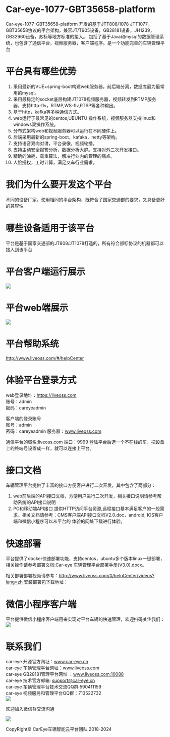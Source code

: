 
# Car-eye-1077-GBT35658-platform 

Car-eye-1077-GBT35658-platform  开发的基于JTT808/1078 JTT1077，GBT35658协议的平台架构，兼容JT/T905设备，GB28181设备，JH1239，GB32960设备，苏标等地方标准的接入。
包括了基于Java和mysql的数据管理系统，也包含了通信平台，视频服务器，客户端程序。是一个功能完善的车辆管理平台

# 平台具有哪些优势
1. 采用最新的VUE+spring-boot构建web服务器，前后端分离，数据库最为最常用的mysql。
2. 采用最稳定的socket底层构建JT1078视频服务器，视频转发到RTMP服务器，支持http-flv，RTMP,WS-flv,RTSP等各种输出。
3. 基于http，kafka等多种通信方式。
4. web运行于最常见的centos,UBUNTU 操作系统，视频服务器支持linux和windows双操作系统。
5. 分布式架构web和视频服务器可以运行在不同硬件上。
6. 后端采用最新的spring-boot，kafaka，netty等架构。
7. 支持语音双向对讲，平台录像，视频轮播。
8. 支持主动安全报警分析，数据分析大屏。支持对外二次开发接口。
9. 精确的油耗，载重算法，解决行业内的管理的痛点。
10. 人脸授权，工时计算，满足叉车行业需求。


# 我们为什么要开发这个平台

不同的设备厂家，使用相同的平台架构，既符合了国家交通部的要求，又具备更好的兼容性

# 哪些设备适用于该平台

平台是基于国家交通部的JT808/JT1078打造的，所有符合部标协议的机器都可以接入到该平台


# 平台客户端运行展示


![](https://gitee.com/careye_open_source_platform_group/Car-eye-JTT1077-JT796-platform/raw/master/Car-eye.png)



# 平台web端展示

![](https://gitee.com/careye_open_source_platform_group/Car-eye-JTT1077-JT796-platform/raw/master/web.jpg)


# 平台帮助系统

http://www.liveoss.com/#/helpCenter
 

# 体验平台登录方式

web登录地址：https://liveoss.com  
账号：admin     
密码：careyeadmin

客户端的登录账号     
账号：admin    
密码：careyeadmin 
服务器：www.liveoss.com     

通信平台的域名:liveoss.com 
端口：9999
登陆平台后选一个不在线的车，把设备上的终端号设置成一样，就可以连接上平台。


# 接口文档

车辆管理平台提供了丰富的接口方便客户进行二次开发，其中包含了两部分：
1. web前后端的API接口文档，方便用户进行二次开发，相关接口说明请参考帮助系统的API接口说明
2. PC和移动端API接口
提供HTTP访问平台资源,远程接口基本满足客户的一般需求。相关文档请参考：CMS客户端API接口文档V2.0.doc，android, IOS客户端和微信小程序可以从平台的
体验的网址下载进行体验。

# 快速部署

平台提供了docker快速部署功能，支持centos，ubuntu多个版本linux一键部署，相关操作请参考部署文档:Car-eye 车辆管理平台部署手册(V3.0).docx。

相关部署部署视频请参考：http://www.liveoss.com/#/helpCenter/videos?lang=zh
安装部署包下载地址：


# 微信小程序客户端   

平台提供微信小程序客户端用来实现对平台车辆的快速管理，欢迎扫码关注我们：    
![](https://gitee.com/careye_open_source_platform_group/Car-eye-JTT1077-JT796-platform/raw/master/weixin.jpg)




# 联系我们

car-eye 开源官方网址：www.car-eye.cn    
car-eye 车辆管理平台网址：www.liveoss.com  
car-eye GB28181管理平台网址 ：www.liveoss.com:10088     
car-eye 技术官方邮箱: support@car-eye.cn  
car-eye 车辆管理平台技术交流QQ群:590411159   
car-eye 视频服务和管理平台QQ群：713522732     
![](https://gitee.com/careye_open_source_platform_group/car-eye-jtt1078-media-server/raw/master/QQ/QQ.jpg)   


欢迎加入微信群交流沟通

![](https://gitee.com/careye_open_source_platform_group/Car-eye-JTT1077-JT796-platform/raw/master/weixin1.jpg)


CopyRight©  CarEye车辆智能云平台团队 2018-2024


